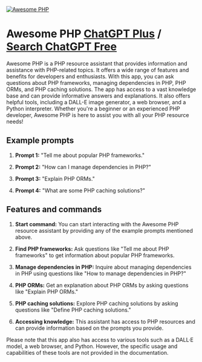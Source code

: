 
[![Awesome PHP](https://files.oaiusercontent.com/file-UReqtVmmfL1lJczr5IBGaaIW?se=2123-10-17T03%3A01%3A17Z&sp=r&sv=2021-08-06&sr=b&rscc=max-age%3D31536000%2C%20immutable&rscd=attachment%3B%20filename%3Dfa3b8f65-95e7-4e7c-90e4-cee1b73f315a.png&sig=qdtzQjd2dV529MeWzKNLVoKFOVqP2IPWCaVD1DwMVDw%3D)](https://chat.openai.com/g/g-b5xXrkZfB-awesome-php)

# Awesome PHP [ChatGPT Plus](https://chat.openai.com/g/g-b5xXrkZfB-awesome-php) / [Search ChatGPT Free](https://gptcall.net/index.html#/?search=Awesome%20PHP)

Awesome PHP is a PHP resource assistant that provides information and assistance with PHP-related topics. It offers a wide range of features and benefits for developers and enthusiasts. With this app, you can ask questions about PHP frameworks, managing dependencies in PHP, PHP ORMs, and PHP caching solutions. The app has access to a vast knowledge base and can provide informative answers and explanations. It also offers helpful tools, including a DALL-E image generator, a web browser, and a Python interpreter. Whether you're a beginner or an experienced PHP developer, Awesome PHP is here to assist you with all your PHP resource needs!

## Example prompts

1. **Prompt 1:** "Tell me about popular PHP frameworks."

2. **Prompt 2:** "How can I manage dependencies in PHP?"

3. **Prompt 3:** "Explain PHP ORMs."

4. **Prompt 4:** "What are some PHP caching solutions?"

## Features and commands

1. **Start command:** You can start interacting with the Awesome PHP resource assistant by providing any of the example prompts mentioned above.

2. **Find PHP frameworks:** Ask questions like "Tell me about PHP frameworks" to get information about popular PHP frameworks.

3. **Manage dependencies in PHP:** Inquire about managing dependencies in PHP using questions like "How to manage dependencies in PHP?"

4. **PHP ORMs:** Get an explanation about PHP ORMs by asking questions like "Explain PHP ORMs."

5. **PHP caching solutions:** Explore PHP caching solutions by asking questions like "Define PHP caching solutions."

6. **Accessing knowledge:** This assistant has access to PHP resources and can provide information based on the prompts you provide.

Please note that this app also has access to various tools such as a DALL·E model, a web browser, and Python. However, the specific usage and capabilities of these tools are not provided in the documentation.


